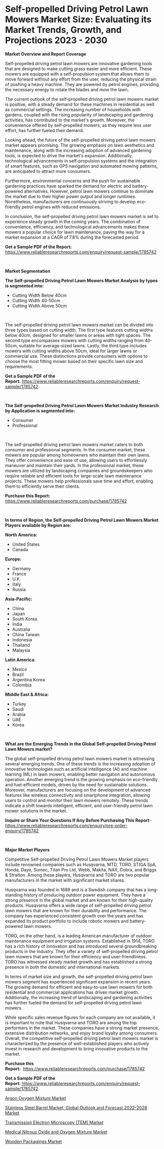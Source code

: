 <p><h1>Self-propelled Driving Petrol Lawn Mowers Market Size: Evaluating its Market Trends, Growth, and Projections 2023 - 2030</h1></p><p><strong>Market Overview and Report Coverage</strong></p>
<p><p>Self-propelled driving petrol lawn mowers are innovative gardening tools that are designed to make cutting grass easier and more efficient. These mowers are equipped with a self-propulsion system that allows them to move forward without any effort from the user, reducing the physical strain of pushing a heavy machine. They are powered by petrol engines, providing the necessary energy to rotate the blades and mow the lawn.</p><p>The current outlook of the self-propelled driving petrol lawn mowers market is positive, with a steady demand for these machines in residential as well as commercial settings. The increasing number of households with gardens, coupled with the rising popularity of landscaping and gardening activities, has contributed to the market's growth. Moreover, the convenience offered by self-propelled mowers, as they require less user effort, has further fueled their demand.</p><p>Looking ahead, the future of the self-propelled driving petrol lawn mowers market appears promising. The growing emphasis on lawn aesthetics and maintenance, along with the increasing adoption of advanced gardening tools, is expected to drive the market's expansion. Additionally, technological advancements in self-propulsion systems and the integration of smart features, such as GPS navigation and automated mowing patterns, are anticipated to attract more consumers.</p><p>Furthermore, environmental concerns and the push for sustainable gardening practices have sparked the demand for electric and battery-powered alternatives. However, petrol lawn mowers continue to dominate the market due to their higher power output and longer runtimes. Nonetheless, manufacturers are continuously striving to develop eco-friendly petrol engines with reduced emissions.</p><p>In conclusion, the self-propelled driving petrol lawn mowers market is set to experience steady growth in the coming years. The combination of convenience, efficiency, and technological advancements makes these mowers a popular choice for lawn maintenance, paving the way for a market expansion at a CAGR of 7.8% during the forecasted period.</p></p>
<p><strong>Get a Sample PDF of the Report:</strong> <a href="https://www.reliableresearchreports.com/enquiry/request-sample/1785742">https://www.reliableresearchreports.com/enquiry/request-sample/1785742</a></p>
<p>&nbsp;</p>
<p><strong>Market Segmentation</strong></p>
<p><strong>The Self-propelled Driving Petrol Lawn Mowers Market Analysis by types is segmented into:</strong></p>
<p><ul><li>Cutting Width Below 40cm</li><li>Cutting Width 40-50cm</li><li>Cutting Width Above 50cm</li></ul></p>
<p>&nbsp;</p>
<p><p>The self-propelled driving petrol lawn mowers market can be divided into three types based on cutting width. The first type features cutting widths below 40cm, designed for smaller lawns or areas with tight spaces. The second type encompasses mowers with cutting widths ranging from 40-50cm, suitable for average-sized lawns. Lastly, the third type includes mowers with cutting widths above 50cm, ideal for larger lawns or commercial use. These distinctions provide consumers with options to choose the most fitting mower based on their specific lawn size and requirements.</p></p>
<p><strong>Get a Sample PDF of the Report:</strong>&nbsp;<a href="https://www.reliableresearchreports.com/enquiry/request-sample/1785742">https://www.reliableresearchreports.com/enquiry/request-sample/1785742</a></p>
<p>&nbsp;</p>
<p><strong>The Self-propelled Driving Petrol Lawn Mowers Market Industry Research by Application is segmented into:</strong></p>
<p><ul><li>Consumer</li><li>Professional</li></ul></p>
<p>&nbsp;</p>
<p><p>The self-propelled driving petrol lawn mowers market caters to both consumer and professional segments. In the consumer market, these mowers are popular among homeowners who maintain their own lawns. They offer convenience and ease of use, allowing users to effortlessly maneuver and maintain their yards. In the professional market, these mowers are utilized by landscaping companies and groundskeepers who require reliable and efficient tools for large-scale lawn maintenance projects. These mowers help professionals save time and effort, enabling them to efficiently serve their clients.</p></p>
<p><strong>Purchase this Report:</strong>&nbsp; <a href="https://www.reliableresearchreports.com/purchase/1785742">https://www.reliableresearchreports.com/purchase/1785742</a></p>
<p>&nbsp;</p>
<p><strong>In terms of Region, the Self-propelled Driving Petrol Lawn Mowers Market Players available by Region are:</strong></p>
<p>
    <p> <strong> North America: </strong>
        <ul>
            <li>United States</li>
            <li>Canada</li>
        </ul>
        </p> 
    <p> <strong> Europe: </strong>
        <ul>
            <li>Germany</li>
            <li>France</li>
            <li>U.K.</li>
            <li>Italy</li>
            <li>Russia</li>
        </ul>
        </p> 
    <p> <strong> Asia-Pacific: </strong>
        <ul>
            <li>China</li>
            <li>Japan</li>
            <li>South Korea</li>
            <li>India</li>
            <li>Australia</li>
            <li>China Taiwan</li>
            <li>Indonesia</li>
            <li>Thailand</li>
            <li>Malaysia</li>
        </ul>
        </p> 
    <p> <strong> Latin America: </strong>
        <ul>
            <li>Mexico</li>
            <li>Brazil</li>
            <li>Argentina Korea</li>
            <li>Colombia</li>
        </ul>
        </p> 
    <p> <strong> Middle East & Africa: </strong>
        <ul>
            <li>Turkey</li>
            <li>Saudi</li>
            <li>Arabia</li>
            <li>UAE</li>
            <li>Korea</li>
        </ul>
    </p>
    </p>
<p>&nbsp;</p>
<p><strong>What are the Emerging Trends in the Global Self-propelled Driving Petrol Lawn Mowers market?</strong></p>
<p><p>The global self-propelled driving petrol lawn mowers market is witnessing several emerging trends. One of these trends is the increasing adoption of innovative technologies such as artificial intelligence (AI) and machine learning (ML) in lawn mowers, enabling better navigation and autonomous operation. Another emerging trend is the growing emphasis on eco-friendly and fuel-efficient models, driven by the need for sustainable solutions. Moreover, manufacturers are focusing on the development of advanced features like wireless connectivity and smartphone integration, allowing users to control and monitor their lawn mowers remotely. These trends indicate a shift towards intelligent, efficient, and user-friendly petrol lawn mower solutions in the market.</p></p>
<p><strong>Inquire or Share Your Questions If Any Before Purchasing This Report</strong>- <a href="https://www.reliableresearchreports.com/enquiry/pre-order-enquiry/1785742">https://www.reliableresearchreports.com/enquiry/pre-order-enquiry/1785742</a></p>
<p>&nbsp;</p>
<p><strong>Major Market Players</strong></p>
<p><p>Competitive Self-propelled Driving Petrol Lawn Mowers Market players include renowned companies such as Husqvarna, MTD, TORO, STIGA SpA, Honda, Daye, Sumec, Titan Pro Ltd, Webb, Makita, NAX, Cobra, and Briggs & Stratton. Among these players, Husqvarna and TORO are two popular manufacturers in the market with significant market shares.</p><p>Husqvarna was founded in 1689 and is a Swedish company that has a long-standing history of producing outdoor power equipment. They have a strong presence in the global market and are known for their high-quality products. Husqvarna offers a wide range of self-propelled driving petrol lawn mowers that are known for their durability and performance. The company has experienced consistent growth over the years and has expanded its product portfolio to include robotic mowers and battery-powered lawn mowers.</p><p>TORO, on the other hand, is a leading American manufacturer of outdoor maintenance equipment and irrigation systems. Established in 1914, TORO has a rich history of innovation and has introduced several groundbreaking products in the industry. They offer a variety of self-propelled driving petrol lawn mowers that are known for their efficiency and user-friendliness. TORO has witnessed steady market growth and has established a strong presence in both the domestic and international markets.</p><p>In terms of market size and growth, the self-propelled driving petrol lawn mowers segment has experienced significant expansion in recent years. The growing demand for efficient and easy-to-use lawn mowers for both residential and commercial applications has driven market growth. Additionally, the increasing trend of landscaping and gardening activities has further fueled the demand for self-propelled driving petrol lawn mowers.</p><p>While specific sales revenue figures for each company are not available, it is important to note that Husqvarna and TORO are among the top performers in the market. These companies have a strong market presence, extensive distribution networks, and enjoy brand loyalty among consumers. Overall, the competitive self-propelled driving petrol lawn mowers market is characterized by the presence of well-established players who actively invest in research and development to bring innovative products to the market.</p></p>
<p><strong>Purchase this Report:</strong>&nbsp;&nbsp;<a href="https://www.reliableresearchreports.com/purchase/1785742">https://www.reliableresearchreports.com/purchase/1785742</a></p>
<p></p>
<p><strong>Get a Sample PDF of the Report:</strong>&nbsp;<a href="https://www.reliableresearchreports.com/enquiry/request-sample/1785742">https://www.reliableresearchreports.com/enquiry/request-sample/1785742</a></p>
<p><p><a href="https://github.com/maliyahmorrow6654/Market-Research-Report-List-1/blob/main/argon-oxygen-mixture-market.md">Argon Oxygen Mixture Market</a></p><p><a href="https://medium.com/@mikebauch2013/stainless-steel-barrel-market-global-outlook-and-forecast-2022-2028-market-share-evolution-and-53676bd58c28">Stainless Steel Barrel Market, Global Outlook and Forecast 2022-2028 Market</a></p><p><a href="https://www.linkedin.com/pulse/transmission-electron-microscopy-tem-market-research-report/">Transmission Electron Microscopy (TEM) Market</a></p><p><a href="https://github.com/abdelrhmankishk22/Market-Research-Report-List-1/blob/main/medical-nitrous-oxide-and-oxygen-mixture-market.md">Medical Nitrous Oxide and Oxygen Mixture Market</a></p><p><a href="https://www.linkedin.com/pulse/wooden-packagings-market-share-amp-new-trends-analysis/">Wooden Packagings Market</a></p></p>